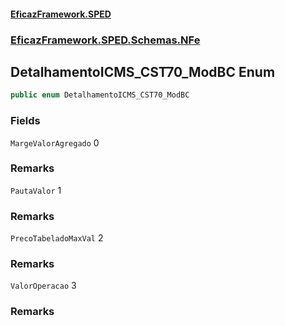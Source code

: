 #### [EficazFramework.SPED](EficazFrameworkSPED.md 'EficazFramework SPED')
### [EficazFramework.SPED.Schemas.NFe](EficazFramework.SPED.Schemas.NFe.md 'EficazFramework.SPED.Schemas.NFe')

## DetalhamentoICMS_CST70_ModBC Enum

```csharp
public enum DetalhamentoICMS_CST70_ModBC
```
### Fields

<a name='EficazFramework.SPED.Schemas.NFe.DetalhamentoICMS_CST70_ModBC.MargeValorAgregado'></a>

`MargeValorAgregado` 0

### Remarks

<a name='EficazFramework.SPED.Schemas.NFe.DetalhamentoICMS_CST70_ModBC.PautaValor'></a>

`PautaValor` 1

### Remarks

<a name='EficazFramework.SPED.Schemas.NFe.DetalhamentoICMS_CST70_ModBC.PrecoTabeladoMaxVal'></a>

`PrecoTabeladoMaxVal` 2

### Remarks

<a name='EficazFramework.SPED.Schemas.NFe.DetalhamentoICMS_CST70_ModBC.ValorOperacao'></a>

`ValorOperacao` 3

### Remarks